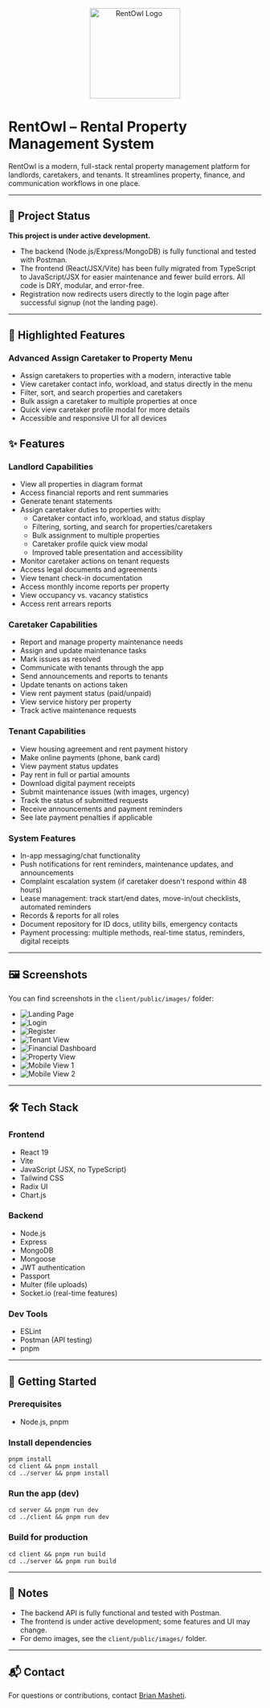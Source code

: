 <p align="center">
  <img src="client/public/images/logo2.png" alt="RentOwl Logo" width="180"/>
</p>

# RentOwl – Rental Property Management System

RentOwl is a modern, full-stack rental property management platform for landlords, caretakers, and tenants. It streamlines property, finance, and communication workflows in one place.

---

## 🚧 Project Status

**This project is under active development.**

- The backend (Node.js/Express/MongoDB) is fully functional and tested with Postman.
- The frontend (React/JSX/Vite) has been fully migrated from TypeScript to JavaScript/JSX for easier maintenance and fewer build errors. All code is DRY, modular, and error-free.
- Registration now redirects users directly to the login page after successful signup (not the landing page).

---

## 🌟 Highlighted Features

### Advanced Assign Caretaker to Property Menu
- Assign caretakers to properties with a modern, interactive table
- View caretaker contact info, workload, and status directly in the menu
- Filter, sort, and search properties and caretakers
- Bulk assign a caretaker to multiple properties at once
- Quick view caretaker profile modal for more details
- Accessible and responsive UI for all devices

## ✨ Features

### Landlord Capabilities

- View all properties in diagram format
- Access financial reports and rent summaries
- Generate tenant statements
- Assign caretaker duties to properties with:
  - Caretaker contact info, workload, and status display
  - Filtering, sorting, and search for properties/caretakers
  - Bulk assignment to multiple properties
  - Caretaker profile quick view modal
  - Improved table presentation and accessibility
- Monitor caretaker actions on tenant requests
- Access legal documents and agreements
- View tenant check-in documentation
- Access monthly income reports per property
- View occupancy vs. vacancy statistics
- Access rent arrears reports

### Caretaker Capabilities

- Report and manage property maintenance needs
- Assign and update maintenance tasks
- Mark issues as resolved
- Communicate with tenants through the app
- Send announcements and reports to tenants
- Update tenants on actions taken
- View rent payment status (paid/unpaid)
- View service history per property
- Track active maintenance requests

### Tenant Capabilities

- View housing agreement and rent payment history
- Make online payments (phone, bank card)
- View payment status updates
- Pay rent in full or partial amounts
- Download digital payment receipts
- Submit maintenance issues (with images, urgency)
- Track the status of submitted requests
- Receive announcements and payment reminders
- See late payment penalties if applicable

### System Features

- In-app messaging/chat functionality
- Push notifications for rent reminders, maintenance updates, and announcements
- Complaint escalation system (if caretaker doesn't respond within 48 hours)
- Lease management: track start/end dates, move-in/out checklists, automated reminders
- Records & reports for all roles
- Document repository for ID docs, utility bills, emergency contacts
- Payment processing: multiple methods, real-time status, reminders, digital receipts

---

## 🖼️ Screenshots

You can find screenshots in the `client/public/images/` folder:

- ![Landing Page](./client/public/images/landingpage.png)
- ![Login](./client/public/images/login.png)
- ![Register](./client/public/images/register.png)
- ![Tenant View](./client/public/images/addingtenants.png)
- ![Financial Dashboard](./client/public/images/financialdashboard.png)
- ![Property View](./client/public/images/properties.png)
- ![Mobile View 1](./client/public/images/mobile.png)
- ![Mobile View 2](./client/public/images/mobile2.jpg)

---

## 🛠️ Tech Stack

### Frontend

- React 19
- Vite
- JavaScript (JSX, no TypeScript)
- Tailwind CSS
- Radix UI
- Chart.js

### Backend

- Node.js
- Express
- MongoDB
- Mongoose
- JWT authentication
- Passport
- Multer (file uploads)
- Socket.io (real-time features)

### Dev Tools

- ESLint
- Postman (API testing)
- pnpm

---

## 🚀 Getting Started

### Prerequisites

- Node.js, pnpm

### Install dependencies

```
pnpm install
cd client && pnpm install
cd ../server && pnpm install
```

### Run the app (dev)

```
cd server && pnpm run dev
cd ../client && pnpm run dev
```

### Build for production

```
cd client && pnpm run build
cd ../server && pnpm run build
```

---

## 📢 Notes

- The backend API is fully functional and tested with Postman.
- The frontend is under active development; some features and UI may change.
- For demo images, see the `client/public/images/` folder.

---

## 📬 Contact

For questions or contributions, contact [Brian Masheti](mailto:brianmasheti@outlook.com).
